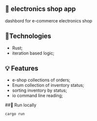 ## 🤖 electronics shop app 
dashbord for e-commerce electronics shop 

## 🦀Technologies
- Rust;
- iteration based logic;
  

## 💡 Features 
-  e-shop collections of orders;
-  Enum collection of inventory status;
-  sorting inventory by status; 
-  io command line reading;

  
##🛫 Run locally
```bash
cargo run

